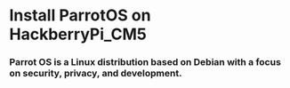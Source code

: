 # Install ParrotOS on HackberryPi_CM5

### Parrot OS is a Linux distribution based on Debian with a focus on security, privacy, and development.
